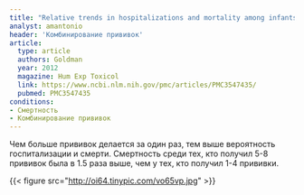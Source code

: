 ```yaml
---
title: "Relative trends in hospitalizations and mortality among infants by the number of vaccine doses and age, based on the Vaccine Adverse Event Reporting System (VAERS), 1990–2010"
analyst: amantonio
header: 'Комбинирование прививок'
article:
  type: article
  authors: Goldman
  year: 2012
  magazine: Hum Exp Toxicol
  link: https://www.ncbi.nlm.nih.gov/pmc/articles/PMC3547435/
  pubmed: PMC3547435
conditions:
- Смертность
- Комбинирование прививок
---
```


Чем больше прививок делается за один раз, тем выше вероятность госпитализации и смерти. Смертность среди тех, кто получил 5-8 прививок была в 1.5 раза выше, чем у тех, кто получил 1-4 прививки.

{{< figure src="http://oi64.tinypic.com/vo65vp.jpg" >}}
